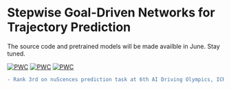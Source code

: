 # Stepwise Goal-Driven Networks for Trajectory Prediction

The source code and pretrained models will be made availble in June. Stay tuned.

[![PWC](https://img.shields.io/endpoint.svg?url=https://paperswithcode.com/badge/stepwise-goal-driven-networks-for-trajectory/trajectory-prediction-on-ethucy)](https://paperswithcode.com/sota/trajectory-prediction-on-ethucy?p=stepwise-goal-driven-networks-for-trajectory)
[![PWC](https://img.shields.io/endpoint.svg?url=https://paperswithcode.com/badge/stepwise-goal-driven-networks-for-trajectory/trajectory-prediction-on-jaad)](https://paperswithcode.com/sota/trajectory-prediction-on-jaad?p=stepwise-goal-driven-networks-for-trajectory)
[![PWC](https://img.shields.io/endpoint.svg?url=https://paperswithcode.com/badge/stepwise-goal-driven-networks-for-trajectory/trajectory-prediction-on-pie)](https://paperswithcode.com/sota/trajectory-prediction-on-pie?p=stepwise-goal-driven-networks-for-trajectory)
```diff
- Rank 3rd on nuScences prediction task at 6th AI Driving Olympics, ICRA 2021

